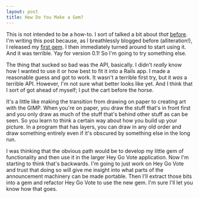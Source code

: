 ```yaml
---
layout: post
title: How Do You Make a Gem?
---
```

This is not intended to be a how-to. I sort of talked a bit about <em>that</em> <a href="http://garbled.benhamill.com/2010/05/my-first-ruby-gem/">before</a>. I'm writing this post because, as I breathlessly blogged before (alliteration!), I released my <a href="http://rubygems.org/gems/twitter_alert">first gem</a>. I then immediately turned around to start using it. And it was terrible. Yay for version 0.1! So I'm going to try something else.

The thing that sucked so bad was the API, basically. I didn't <em>really</em> know how I wanted to use it or how best to fit it into a Rails app. I made a reasonable guess and got to work. It wasn't a terrible first try, but it <em>was</em> a terrible API. However, I'm not sure what better looks like yet. And I think that I sort of got ahead of myself; I put the cart before the horse.

It's a little like making the transition from drawing on paper to creating art with the GIMP. When you're on paper, you draw the stuff that's in front first and you only draw as much of the stuff that's behind other stuff as can be seen. So you learn to think a certain way about how you build up your picture. In a program that has layers, you can draw in any old order and draw something entirely even if it's obscured by something else in the long run.

I was thinking that the obvious path would be to develop my little gem of functionality and then use it in the larger Hey Go Vote application. Now I'm starting to think that's backwards. I'm going to just work on Hey Go Vote and trust that doing so will give me insight into what parts of the announcement machinery can be made portable. Then I'll extract those bits into a gem and refactor Hey Go Vote to use the new gem. I'm sure I'll let you know how that goes.
